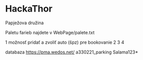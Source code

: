 # HackaThor
Papježova družina

Paletu farieb najdete v WebPage/palete.txt

1 možnosť pridať a zvoliť auto (špz) pre bookovanie
2
3
4

databaza
https://pma.wedos.net/
a330221_parking
Salama123*


